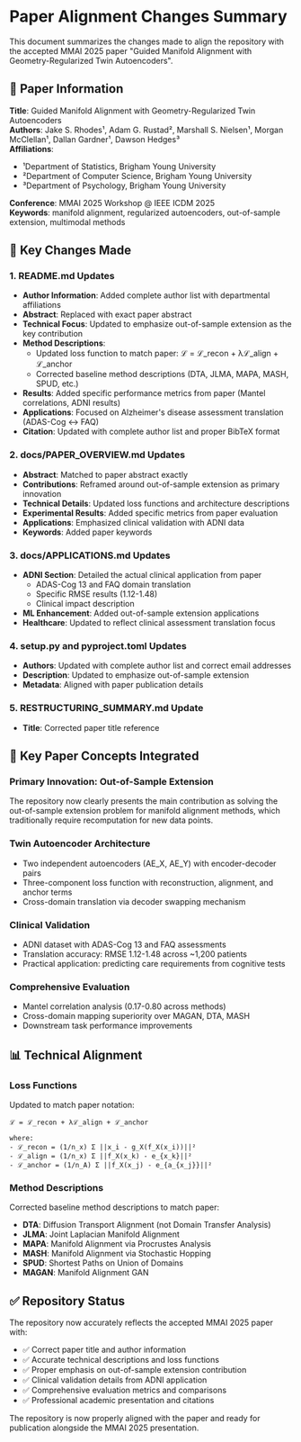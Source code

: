 # Paper Alignment Changes Summary

This document summarizes the changes made to align the repository with the accepted MMAI 2025 paper "Guided Manifold Alignment with Geometry-Regularized Twin Autoencoders".

## 📄 Paper Information

**Title**: Guided Manifold Alignment with Geometry-Regularized Twin Autoencoders  
**Authors**: Jake S. Rhodes¹, Adam G. Rustad², Marshall S. Nielsen¹, Morgan McClellan¹, Dallan Gardner¹, Dawson Hedges³  
**Affiliations**:
- ¹Department of Statistics, Brigham Young University
- ²Department of Computer Science, Brigham Young University  
- ³Department of Psychology, Brigham Young University

**Conference**: MMAI 2025 Workshop @ IEEE ICDM 2025  
**Keywords**: manifold alignment, regularized autoencoders, out-of-sample extension, multimodal methods

## 🔄 Key Changes Made

### 1. **README.md Updates**
- **Author Information**: Added complete author list with departmental affiliations
- **Abstract**: Replaced with exact paper abstract
- **Technical Focus**: Updated to emphasize out-of-sample extension as the key contribution
- **Method Descriptions**: 
  - Updated loss function to match paper: ℒ = ℒ_recon + λℒ_align + ℒ_anchor
  - Corrected baseline method descriptions (DTA, JLMA, MAPA, MASH, SPUD, etc.)
- **Results**: Added specific performance metrics from paper (Mantel correlations, ADNI results)
- **Applications**: Focused on Alzheimer's disease assessment translation (ADAS-Cog ↔ FAQ)
- **Citation**: Updated with complete author list and proper BibTeX format

### 2. **docs/PAPER_OVERVIEW.md Updates**
- **Abstract**: Matched to paper abstract exactly
- **Contributions**: Reframed around out-of-sample extension as primary innovation
- **Technical Details**: Updated loss functions and architecture descriptions
- **Experimental Results**: Added specific metrics from paper evaluation
- **Applications**: Emphasized clinical validation with ADNI data
- **Keywords**: Added paper keywords

### 3. **docs/APPLICATIONS.md Updates**
- **ADNI Section**: Detailed the actual clinical application from paper
  - ADAS-Cog 13 and FAQ domain translation
  - Specific RMSE results (1.12-1.48)
  - Clinical impact description
- **ML Enhancement**: Added out-of-sample extension applications
- **Healthcare**: Updated to reflect clinical assessment translation focus

### 4. **setup.py and pyproject.toml Updates**
- **Authors**: Updated with complete author list and correct email addresses
- **Description**: Updated to emphasize out-of-sample extension
- **Metadata**: Aligned with paper publication details

### 5. **RESTRUCTURING_SUMMARY.md Update**
- **Title**: Corrected paper title reference

## 🎯 Key Paper Concepts Integrated

### **Primary Innovation: Out-of-Sample Extension**
The repository now clearly presents the main contribution as solving the out-of-sample extension problem for manifold alignment methods, which traditionally require recomputation for new data points.

### **Twin Autoencoder Architecture**
- Two independent autoencoders (AE_X, AE_Y) with encoder-decoder pairs
- Three-component loss function with reconstruction, alignment, and anchor terms
- Cross-domain translation via decoder swapping mechanism

### **Clinical Validation**
- ADNI dataset with ADAS-Cog 13 and FAQ assessments
- Translation accuracy: RMSE 1.12-1.48 across ~1,200 patients
- Practical application: predicting care requirements from cognitive tests

### **Comprehensive Evaluation**
- Mantel correlation analysis (0.17-0.80 across methods)
- Cross-domain mapping superiority over MAGAN, DTA, MASH
- Downstream task performance improvements

## 📊 Technical Alignment

### **Loss Functions**
Updated to match paper notation:
```
ℒ = ℒ_recon + λℒ_align + ℒ_anchor

where:
- ℒ_recon = (1/n_x) Σ ||x_i - g_X(f_X(x_i))||²
- ℒ_align = (1/n_x) Σ ||f_X(x_k) - e_{x_k}||²  
- ℒ_anchor = (1/n_A) Σ ||f_X(x_j) - e_{a_{x_j}}||²
```

### **Method Descriptions**
Corrected baseline method descriptions to match paper:
- **DTA**: Diffusion Transport Alignment (not Domain Transfer Analysis)
- **JLMA**: Joint Laplacian Manifold Alignment
- **MAPA**: Manifold Alignment via Procrustes Analysis
- **MASH**: Manifold Alignment via Stochastic Hopping
- **SPUD**: Shortest Paths on Union of Domains
- **MAGAN**: Manifold Alignment GAN

## ✅ Repository Status

The repository now accurately reflects the accepted MMAI 2025 paper with:
- ✅ Correct paper title and author information
- ✅ Accurate technical descriptions and loss functions
- ✅ Proper emphasis on out-of-sample extension contribution
- ✅ Clinical validation details from ADNI application
- ✅ Comprehensive evaluation metrics and comparisons
- ✅ Professional academic presentation and citations

The repository is now properly aligned with the paper and ready for publication alongside the MMAI 2025 presentation.
